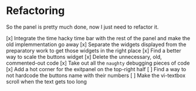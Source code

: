 
# Refactoring
So the panel is pretty much done, now I just need to refactor it.

[x] Integrate the time hacky time bar with the rest of the panel and make the 
    old implemmentation go away
[x] Separate the widgets displayed from the preparatory work to get those widgets
    in the right place
[x] Find a better way to scale the buttons widget
[x] Delete the unnecessary, old, commented-out code
[x] Take out all the `naughty` debugging pieces of code
[x] Add a hot corner for the exitpanel on the top-right half
[ ] Find a way to not hardcode the buttons name with their numbers
[ ] Make the vi-textbox scroll when the text gets too long
